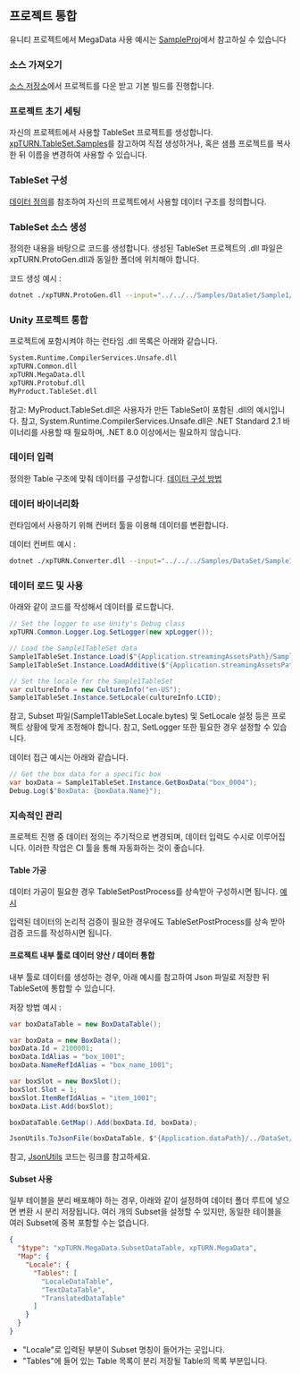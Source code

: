 ## 프로젝트 통합
유니티 프로젝트에서 MegaData 사용 예시는 [SampleProj](../examples/SampleProj)에서 참고하실 수 있습니다

### 소스 가져오기
[소스 저장소](https://github.com/xpTURN/MegaData)에서 프로젝트를 다운 받고 기본 빌드를 진행합니다.

### 프로젝트 초기 세팅
자신의 프로젝트에서 사용할 TableSet 프로젝트를 생성합니다. [xpTURN.TableSet.Samples](../src/Samples/xpTURN.TableSet.Samples)를 참고하여 직접 생성하거나, 혹은 샘플 프로젝트를 복사한 뒤 이름을 변경하여 사용할 수 있습니다.

### TableSet 구성
[데이터 정의](./DATA.ko-KR.md)를 참조하여 자신의 프로젝트에서 사용할 데이터 구조를 정의합니다. 

### TableSet 소스 생성
정의한 내용을 바탕으로 코드를 생성합니다. 생성된 TableSet 프로젝트의 .dll 파일은 xpTURN.ProtoGen.dll과 동일한 폴더에 위치해야 합니다.

코드 생성 예시 :
```sh
dotnet ./xpTURN.ProtoGen.dll --input="../../../Samples/DataSet/Sample1/[Define]" --output="../../../Samples/xpTURN.TableSet.Samples/Sample1" --output-type="cs;proto" --namespace="Samples" --tableset="Sample1TableSet" --for-datatable
```

### Unity 프로젝트 통합
프로젝트에 포함시켜야 하는 런타임 .dll 목록은 아래와 같습니다.
```sh
System.Runtime.CompilerServices.Unsafe.dll
xpTURN.Common.dll
xpTURN.MegaData.dll
xpTURN.Protobuf.dll
MyProduct.TableSet.dll
```
참고: MyProduct.TableSet.dll은 사용자가 만든 TableSet이 포함된 .dll의 예시입니다.
참고, System.Runtime.CompilerServices.Unsafe.dll은 .NET Standard 2.1 바이너리를 사용할 때 필요하며, .NET 8.0 이상에서는 필요하지 않습니다.

### 데이터 입력
정의한 Table 구조에 맞춰 데이터를 구성합니다. [데이터 구성 방법](DATA.ko-KR.md)

### 데이터 바이너리화
런타임에서 사용하기 위해 컨버터 툴을 이용해 데이터를 변환합니다.

데이터 컨버트 예시 : 
```sh
dotnet ./xpTURN.Converter.dll --input="../../../Samples/DataSet/Sample1" --output="../../../Samples/DataSet/Sample1/[Result]" --namespace="Samples" --tableset="Sample1TableSet"
```

### 데이터 로드 및 사용
아래와 같이 코드를 작성해서 데이터를 로드합니다.
```cs
// Set the logger to use Unity's Debug class
xpTURN.Common.Logger.Log.SetLogger(new xpLogger());

// Load the Sample1TableSet data
Sample1TableSet.Instance.Load($"{Application.streamingAssetsPath}/Sample1TableSet.bytes");
Sample1TableSet.Instance.LoadAdditive($"{Application.streamingAssetsPath}/Sample1TableSet.Locale.bytes");

// Set the locale for the Sample1TableSet
var cultureInfo = new CultureInfo("en-US");
Sample1TableSet.Instance.SetLocale(cultureInfo.LCID);
```
참고, Subset 파일(Sample1TableSet.Locale.bytes) 및 SetLocale 설정 등은 프로젝트 상황에 맞게 조정해야 합니다.
참고, SetLogger 또한 필요한 경우 설정할 수 있습니다.

데이터 접근 예시는 아래와 같습니다.
```cs
// Get the box data for a specific box
var boxData = Sample1TableSet.Instance.GetBoxData("box_0004");
Debug.Log($"BoxData: {boxData.Name}");
```

### 지속적인 관리
프로젝트 진행 중 데이터 정의는 주기적으로 변경되며, 데이터 입력도 수시로 이루어집니다. 이러한 작업은 CI 툴을 통해 자동화하는 것이 좋습니다.

#### Table 가공
데이터 가공이 필요한 경우 TableSetPostProcess를 상속받아 구성하시면 됩니다. [예시](../src/Samples/xpTURN.TableSet.Samples/Sample1/LocaleTablePostProcess.cs)

입력된 데이터의 논리적 검증이 필요한 경우에도 TableSetPostProcess를 상속 받아 검증 코드를 작성하시면 됩니다.

#### 프로젝트 내부 툴로 데이터 양산 / 데이터 통합
내부 툴로 데이터를 생성하는 경우, 아래 예시를 참고하여 Json 파일로 저장한 뒤 TableSet에 통합할 수 있습니다.

저장 방법 예시 :
```cs
var boxDataTable = new BoxDataTable();

var boxData = new BoxData();
boxData.Id = 2100001;
boxData.IdAlias = "box_1001";
boxData.NameRefIdAlias = "box_name_1001";

var boxSlot = new BoxSlot();
boxSlot.Slot = 1;
boxSlot.ItemRefIdAlias = "item_1001";
boxData.List.Add(boxSlot);

boxDataTable.GetMap().Add(boxData.Id, boxData);

JsonUtils.ToJsonFile(boxDataTable, $"{Application.dataPath}/../DataSet/BoxDataTable.json");
```
참고, [JsonUtils](../examples/SampleProj/Assets/Scripts/JsonUtils.cs) 코드는 링크를 참고하세요.

#### Subset 사용
일부 테이블을 분리 배포해야 하는 경우, 아래와 같이 설정하여 데이터 폴더 루트에 넣으면 변환 시 분리 저장됩니다.
여러 개의 Subset을 설정할 수 있지만, 동일한 테이블을 여러 Subset에 중복 포함할 수는 없습니다.

```json
{
  "$type": "xpTURN.MegaData.SubsetDataTable, xpTURN.MegaData",
  "Map": {
    "Locale": {
      "Tables": [
        "LocaleDataTable",
        "TextDataTable",
        "TranslatedDataTable"
      ]
    }
  }
}
```
* "Locale"로 입력된 부분이 Subset 명칭이 들어가는 곳입니다.
* "Tables"에 들어 있는 Table 목록이 분리 저장될 Table의 목록 부분입니다.